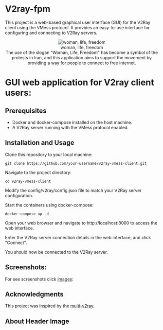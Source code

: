 # V2ray-fpm


This project is a web-based graphical user interface (GUI) for the V2Ray client using the VMess protocol. It provides an easy-to-use interface for configuring and connecting to V2Ray servers.


<p align="center">
  <img src="https://github.com/massooti/V2ray-fpm/blob/main/images/woman-life-freedom.png" alt="woman, life, freedom" /><br>
	woman, life, freedom<br>
	The use of the slogan "Woman, Life, Freedom" has become a symbol of the protests in Iran, and this application aims to support the movement by providing a way for people to connect to free internet.
</p>

# GUI web application for V2ray client users:


## Prerequisites
* Docker and docker-compose installed on the host machine.
* A V2Ray server running with the VMess protocol enabled.


## Installation and Usage

Clone this repository to your local machine:
```
git clone https://github.com/your-username/v2ray-vmess-client.git
```
Navigate to the project directory:
```
cd v2ray-vmess-client
```
Modify the config/v2ray/config.json file to match your V2Ray server configuration.

Start the containers using docker-compose:
```
docker-compose up -d
```
Open your web browser and navigate to http://localhost:8000 to access the web interface.

Enter the V2Ray server connection details in the web interface, and click "Connect".

You should now be connected to the V2Ray server.

## Screenshots:
For see screenshots click [images](https://github.com/massooti/V2ray-fpm/tree/main/images):

## Acknowledgments

This project was inspired by the [multi-v2ray](https://github.com/Jrohy/multi-v2ray).

## About Header Image
